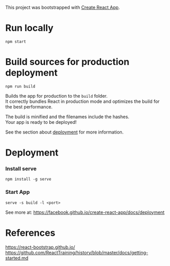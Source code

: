 This project was bootstrapped with [Create React App](https://github.com/facebook/create-react-app).

# Run locally
`npm start`

# Build sources for production deployment
`npm run build`

Builds the app for production to the `build` folder.<br />
It correctly bundles React in production mode and optimizes the build for the best performance.

The build is minified and the filenames include the hashes.<br />
Your app is ready to be deployed!

See the section about [deployment](https://facebook.github.io/create-react-app/docs/deployment) for more information.


# Deployment
### Install serve
`npm install -g serve`

### Start App
`serve -s build -l <port>`

See more at: https://facebook.github.io/create-react-app/docs/deployment



# References
https://react-bootstrap.github.io/
https://github.com/ReactTraining/history/blob/master/docs/getting-started.md
